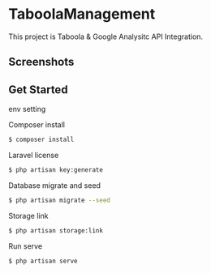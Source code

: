 # TaboolaManagement
 This project is Taboola & Google Analysitc API Integration.
 
## Screenshots


## Get Started
env setting

Composer install
```sh
$ composer install
```

Laravel license
```sh
$ php artisan key:generate
```

Database migrate and seed
```sh
$ php artisan migrate --seed
```

Storage link
```sh
$ php artisan storage:link
```

Run serve
```sh
$ php artisan serve
```

